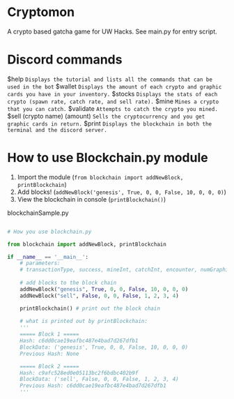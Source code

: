 # Cryptomon
A crypto based gatcha game for UW Hacks.
See main.py for entry script.

# Discord commands
$help   `Displays the tutorial and lists all the commands that can be used in the bot` 
$wallet `Displays the amount of each crypto and graphic cards you have in your inventory.`
$stocks `Displays the stats of each crypto (spawn rate, catch rate, and sell rate).`
$mine   `Mines a crypto that you can catch.`
$validate   `Attempts to catch the crypto you mined.`
$sell (crypto name) (amount)    `Sells the cryptocurrency and you get graphic cards in return.`
$print  `Displays the blockchain in both the terminal and the discord server.`

# How to use Blockchain.py module
1. Import the module (`from blockchain import addNewBlock, printBlockchain`)
2. Add blocks! (`addNewBlock('genesis', True, 0, 0, False, 10, 0, 0, 0)`)
3. View the blockchain in console (`printBlockchain()`)

blockchainSample.py
```py

# How you use blockchain.py

from blockchain import addNewBlock, printBlockchain

if __name__ == '__main__':
    # parameters:
    # transactionType, success, mineInt, catchInt, encounter, numGraphicCards, numDogecoin, numEthereum, numBitcoin
    
    # add blocks to the block chain
    addNewBlock("genesis", True, 0, 0, False, 10, 0, 0, 0)
    addNewBlock("sell", False, 0, 0, False, 1, 2, 3, 4)

    printBlockchain() # print out the block chain
    
    # what is printed out by printBlockchain:
    '''
    ===== Block 1 =====
    Hash: c6dd0cae19eafbc487e4bad7d267dfb1
    BlockData: ('genesis', True, 0, 0, False, 10, 0, 0, 0)
    Previous Hash: None

    ===== Block 2 =====
    Hash: c9afc528ed0e05113bc2f6bdbc402b9f
    BlockData: ('sell', False, 0, 0, False, 1, 2, 3, 4)
    Previous Hash: c6dd0cae19eafbc487e4bad7d267dfb1
    '''

```
